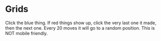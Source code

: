 # Grids

Click the blue thing. If red things show up, click the very last one it made, then the next one.
Every 20 moves it will go to a random position. This is NOT mobile friendly.
